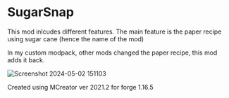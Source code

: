 # SugarSnap

This mod inlcudes different features. The main feature is the paper recipe using sugar cane (hence the name of the mod)

In my custom modpack, other mods changed the paper recipe, this mod adds it back.

![Screenshot 2024-05-02 151103](https://github.com/Sam5065/SugarSnap/assets/20979204/b7fddb26-944c-4c4f-af6b-d4d6aca86e70)

Created using MCreator ver 2021.2 for forge 1.16.5
